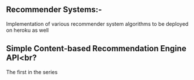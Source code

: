 ## Recommender Systems:-<br>
Implementation of various recommender system algorithms to be deployed on heroku as well

## Simple Content-based Recommendation Engine API<br?
The first in the series
